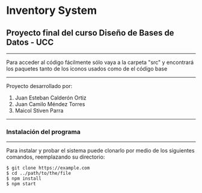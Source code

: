 # Inventory System
## Proyecto final del curso Diseño de Bases de Datos - UCC
***
Para acceder al código fácilmente sólo vaya a la carpeta "src" y encontrará los paquetes tanto de los iconos usados como de el código base
***
Proyecto desarrollado por:
1. Juan Esteban Calderón Ortiz
2. Juan Camilo Méndez Torres
3. Maicol Stiven Parra
***
### Instalación del programa
***
Para instalar y probar el sistema puede clonarlo por medio de los siguientes comandos, reemplazando su directorio:
```
$ git clone https://example.com
$ cd ../path/to/the/file
$ npm install
$ npm start
```
